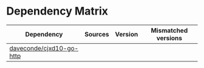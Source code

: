 # Dependency Matrix

Dependency | Sources | Version | Mismatched versions
---------- | ------- | ------- | -------------------
[daveconde/cjxd10-go-http](https://github.com/daveconde/cjxd10-go-http.git) |  | []() | 
